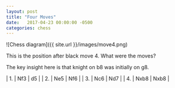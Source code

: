 ```yaml
---
layout: post
title: "Four Moves"
date:   2017-04-23 00:00:00 -0500
categories: chess
---
```


![Chess diagram]({{ site.url }}/images/move4.png)

This is the position after black move 4. What were the moves?

<!--more-->

The key insight here is that knight on b8 was initially on g8.

| 1. | Nf3  | d5   |
| 2. | Ne5  | Nf6  |
| 3. | Nc6  | Nd7  |
| 4. | Nxb8 | Nxb8 |
